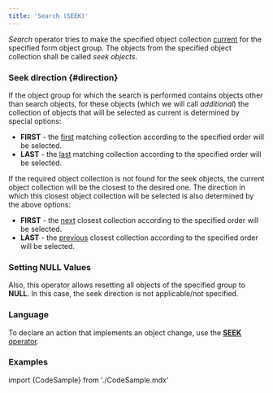 ```yaml
---
title: 'Search (SEEK)'
---
```


*Search* operator tries to make the specified object collection [current](Form_structure.md#currentObject-broken) for the specified form object group. The objects from the specified object collection shall be called *seek objects*.

### Seek direction {#direction}

If the object group for which the search is performed contains objects other than search objects, for these objects (which we will call *additional*) the collection of objects that will be selected as current is determined by special options:

-   **FIRST** - the <u>first</u> matching collection according to the specified order will be selected. 
-   **LAST** - the <u>last</u> matching collection according to the specified order will be selected. 

If the required object collection is not found for the seek objects, the current object collection will be the closest to the desired one. The direction in which this closest object collection will be selected is also determined by the above options:

-   **FIRST** - the <u>next</u> closest collection according to the specified order will be selected. 
-   **LAST** - the <u>previous</u> closest collection according to the specified order will be selected. 

### Setting NULL Values

Also, this operator allows resetting all objects of the specified group to **NULL**. In this case, the seek direction is not applicable/not specified.

### Language

To declare an action that implements an object change, use the [**SEEK** operator](SEEK_operator.md).

### Examples

import {CodeSample} from './CodeSample.mdx'

<CodeSample url="https://documentation.lsfusion.org/sample?file=ActionSample&block=seek"/>
